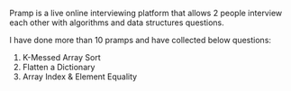 Pramp is a live online interviewing platform that allows 2 people interview each other with algorithms and data structures questions. 

I have done more than 10 pramps and have collected below questions: 

1. K-Messed Array Sort 
2. Flatten a Dictionary 
3. Array Index & Element Equality
